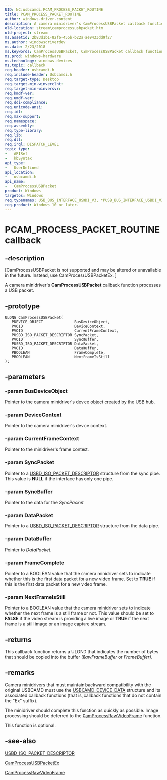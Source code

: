 ```yaml
---
UID: NC:usbcamdi.PCAM_PROCESS_PACKET_ROUTINE
title: PCAM_PROCESS_PACKET_ROUTINE
author: windows-driver-content
description: A camera minidriver's CamProcessUSBPacket callback function processes a USB packet.
old-location: stream\camprocessusbpacket.htm
old-project: stream
ms.assetid: 2b83d1b1-82f6-455b-b22a-ae9433dd9f27
ms.author: windowsdriverdev
ms.date: 2/23/2018
ms.keywords: CamProcessUSBPacket, CamProcessUSBPacket callback function [Streaming Media Devices], PCAM_PROCESS_PACKET_ROUTINE, stream.camprocessusbpacket, usbcamdi/CamProcessUSBPacket, usbcmdpr_7eeca66e-b106-4cb0-b0c3-d7d07d82d841.xml
ms.prod: windows-hardware
ms.technology: windows-devices
ms.topic: callback
req.header: usbcamdi.h
req.include-header: Usbcamdi.h
req.target-type: Desktop
req.target-min-winverclnt: 
req.target-min-winversvr: 
req.kmdf-ver: 
req.umdf-ver: 
req.ddi-compliance: 
req.unicode-ansi: 
req.idl: 
req.max-support: 
req.namespace: 
req.assembly: 
req.type-library: 
req.lib: 
req.dll: 
req.irql: DISPATCH_LEVEL
topic_type:
-	APIRef
-	kbSyntax
api_type:
-	UserDefined
api_location:
-	usbcamdi.h
api_name:
-	CamProcessUSBPacket
product: Windows
targetos: Windows
req.typenames: USB_BUS_INTERFACE_USBDI_V3, *PUSB_BUS_INTERFACE_USBDI_V3
req.product: Windows 10 or later.
---
```


# PCAM_PROCESS_PACKET_ROUTINE callback


## -description


<p class="CCE_Message">[CamProcessUSBPacket is not supported and may be altered or unavailable in the future. Instead, use CamProcessUSBPacketEx.
]

A camera minidriver's <b>CamProcessUSBPacket</b> callback function processes a USB packet.


## -prototype


````
ULONG CamProcessUSBPacket(
   PDEVICE_OBJECT              BusDeviceObject,
   PVOID                       DeviceContext,
   PVOID                       CurrentFrameContext,
   PUSBD_ISO_PACKET_DESCRIPTOR SyncPacket,
   PVOID                       SyncBuffer,
   PUSBD_ISO_PACKET_DESCRIPTOR DataPacket,
   PVOID                       DataBuffer,
   PBOOLEAN                    FrameComplete,
   PBOOLEAN                    NextFrameIsStill
);
````


## -parameters




### -param BusDeviceObject

Pointer to the camera minidriver's device object created by the USB hub.


### -param DeviceContext

Pointer to the camera minidriver's device context.


### -param CurrentFrameContext

Pointer to the minidriver's frame context.


### -param SyncPacket

Pointer to a <a href="..\usb\ns-usb-_usbd_iso_packet_descriptor.md">USBD_ISO_PACKET_DESCRIPTOR</a> structure from the sync pipe. This value is <b>NULL</b> if the interface has only one pipe.


### -param SyncBuffer

Pointer to the data for the <i>SyncPacket.</i>


### -param DataPacket

Pointer to a <a href="..\usb\ns-usb-_usbd_iso_packet_descriptor.md">USBD_ISO_PACKET_DESCRIPTOR</a> structure from the data pipe.


### -param DataBuffer

Pointer to <i>DataPacket.</i>


### -param FrameComplete

Pointer to a BOOLEAN value that the camera minidriver sets to indicate whether this is the first data packet for a new video frame. Set to <b>TRUE</b> if this is the first data packet for a new video frame.


### -param NextFrameIsStill

Pointer to a BOOLEAN value that the camera minidriver sets to indicate whether the next frame is a still frame or not. This value should be set to <b>FALSE</b> if the video stream is providing a live image or <b>TRUE</b> if the next frame is a still image or an image capture stream.


## -returns



This callback function returns a ULONG that indicates the number of bytes that should be copied into the buffer (<i>RawFrameBuffer</i> or <i>FrameBuffer)</i>.




## -remarks



Camera minidrivers that must maintain backward compatibility with the original USBCAMD must use the <a href="..\usbcamdi\ns-usbcamdi-_usbcamd_device_data.md">USBCAMD_DEVICE_DATA</a> structure and its associated callback functions (that is, callback functions that do not contain the "Ex" suffix).

The minidriver should complete this function as quickly as possible. Image processing should be deferred to the <a href="..\usbcamdi\nc-usbcamdi-pcam_process_raw_frame_routine.md">CamProcessRawVideoFrame</a> function.

This function is optional.




## -see-also

<a href="..\usb\ns-usb-_usbd_iso_packet_descriptor.md">USBD_ISO_PACKET_DESCRIPTOR</a>



<a href="..\usbcamdi\nc-usbcamdi-pcam_process_packet_routine_ex.md">CamProcessUSBPacketEx</a>



<a href="..\usbcamdi\nc-usbcamdi-pcam_process_raw_frame_routine.md">CamProcessRawVideoFrame</a>



 

 


